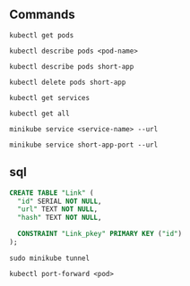 ## Commands

```shell
kubectl get pods
```

```shell
kubectl describe pods <pod-name>
```

```shell
kubectl describe pods short-app
```

```shell
kubectl delete pods short-app
```

```shell
kubectl get services
```

```shell
kubectl get all
```

```shell
minikube service <service-name> --url
```

```shell
minikube service short-app-port --url
```

## sql

```sql
CREATE TABLE "Link" (
  "id" SERIAL NOT NULL,
  "url" TEXT NOT NULL,
  "hash" TEXT NOT NULL,

  CONSTRAINT "Link_pkey" PRIMARY KEY ("id")
);
```


```shell
sudo minikube tunnel
```

```shell
kubectl port-forward <pod>
```

